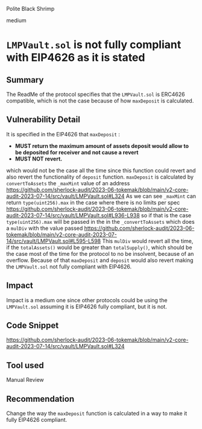 Polite Black Shrimp

medium

# `LMPVault.sol` is not fully compliant with EIP4626 as it is stated
## Summary
The ReadMe of the protocol specifies that the `LMPVault.sol` is ERC4626 compatible, which is not the case because of how `maxDeposit` is calculated.
## Vulnerability Detail
It is specified in the EIP4626 that `maxDeposit` : 
- **MUST return the maximum amount of assets deposit would allow to be deposited for receiver and not cause a revert**
- **MUST NOT revert.**

which would not be the case all the time since this function could revert and also revert the functionality of `deposit` function.
`maxDeposit` is calculated by `convertToAssets` the `_maxMint` value of an address 
https://github.com/sherlock-audit/2023-06-tokemak/blob/main/v2-core-audit-2023-07-14/src/vault/LMPVault.sol#L324
As we can see `_maxMint` can return `type(uint256).max` in the case where there is no limits per spec 
https://github.com/sherlock-audit/2023-06-tokemak/blob/main/v2-core-audit-2023-07-14/src/vault/LMPVault.sol#L936-L938
so if that is the case  `type(uint256).max`  will be passed in the in the `_convertToAssets` which does a `mulDiv` with the value passed https://github.com/sherlock-audit/2023-06-tokemak/blob/main/v2-core-audit-2023-07-14/src/vault/LMPVault.sol#L595-L598 
This `mulDiv` would revert all the time, if the `totalAssets()` would be greater than `totalSupply()`, which should be the case most of the time for the protocol to no be insolvent, because of an overflow. Because of that `maxDeposit` and `deposit` would also revert making the `LMPVault.sol` not fully compliant with EIP4626.
## Impact
Impact is a medium one since other protocols could be using the `LMPVault.sol` assuming it is EIP4626 fully compliant, but it is not.
## Code Snippet
https://github.com/sherlock-audit/2023-06-tokemak/blob/main/v2-core-audit-2023-07-14/src/vault/LMPVault.sol#L324
## Tool used

Manual Review

## Recommendation
Change the way the `maxDeposit` function is calculated in a way to make it fully EIP4626 compliant.